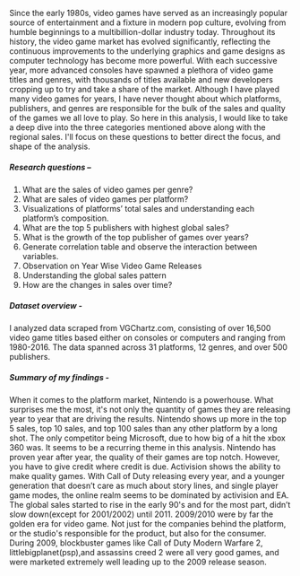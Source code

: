 Since the early 1980s, video games have served as an increasingly popular source of entertainment and a fixture in modern pop culture, evolving from humble beginnings to a multibillion-dollar industry today. Throughout its history, the video game market has evolved significantly, reflecting the continuous improvements to the underlying graphics and game designs as computer technology has become more powerful.  With each successive year, more advanced consoles have spawned a plethora of video game titles and genres, with thousands of titles available and new developers cropping up to try and take a share of the market. Although I have played many video games for years, I have never thought about which platforms, publishers, and genres are responsible for the bulk of the sales and quality of the games we all love to play. So here in this analysis, I would like to take a deep dive into the three categories mentioned above along with the regional sales. I'll focus on these questions to better direct the focus, and shape of the analysis.

##### Research questions –
1.	What are the sales of video games per genre?
2.	What are sales of video games per platform?
3.	Visualizations of platforms’ total sales and understanding each platform’s composition.
4.	What are the top 5 publishers with highest global sales?
5.	What is the growth of the top publisher of games over years?
6.	Generate correlation table and observe the interaction between variables.
7.	Observation on Year Wise Video Game Releases
8.	Understanding the global sales pattern
9.	How are the changes in sales over time?

##### Dataset overview -
I analyzed data scraped from VGChartz.com, consisting of over 16,500 video game titles based either on consoles or computers and ranging from 1980-2016. The data spanned across 31 platforms, 12 genres, and over 500 publishers.



##### Summary of my findings -
When it comes to the platform market, Nintendo is a powerhouse. What surprises me the most, it's not only the quantity of games they are releasing year to year that are driving the results. Nintendo shows up more in 
the top 5 sales, top 10 sales, and top 100 sales than any other platform by a long shot. The only competitor being Microsoft, due to how big of a hit the xbox 360 was.
It seems to be a recurring theme in this analysis. Nintendo has proven year after year, the quality of their games are top notch. However, you have to give credit where credit is due. Activision shows the ability to make quality games. With Call of Duty releasing every year, and a younger generation that doesn’t care as much about story lines, and single player game modes, the online realm seems to be dominated by activision and EA.
The global sales started to rise in the early 90's and for the most part, didn’t slow down(except for 2001/2002) until 2011. 2009/2010 were by far the golden era for video game. Not just for the companies behind the platform, or the studio's responsible for the product, but also for the consumer. During 2009, blockbuster games like Call of Duty Modern Warfare 2, littlebigplanet(psp),and assassins creed 2 were all very good games, and were marketed extremely well leading up to the 2009 release season. 

